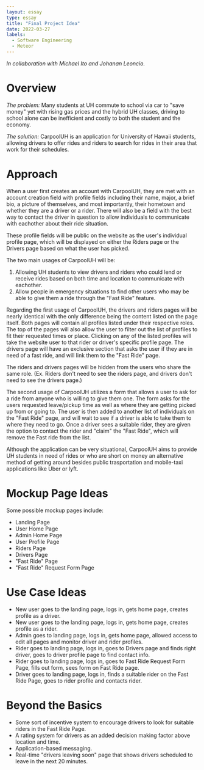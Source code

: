 ```yaml
---
layout: essay
type: essay
title: "Final Project Idea"
date: 2022-03-27
labels:
  - Software Engineering
  - Meteor
---
```

<i>In collaboration with Michael Ito and Johanan Leoncio.</i>

# Overview
<i>The problem: </i> Many students at UH commute to school via car to "save money" yet with rising gas prices and the hybrid UH classes, driving to school alone can be inefficient and costly to both the student and the economy.

<i>The solution: </i> CarpoolUH is an application for University of Hawaii students, allowing drivers to offer rides and riders to search for rides in their area that work for their schedules.

# Approach 

When a user first creates an account with CarpoolUH, they are met with an account creation field with profile fields including their name, major, a brief bio, a picture of themselves, and most importantly, their hometown and whether they are a driver or a rider. There will also be a field with the best way to contact the driver in question to allow individuals to communicate with eachother about their ride situation.

These profile fields will be public on the website as the user's individual profile page, which will be displayed on either the Riders page or the Drivers page based on what the user has picked.

The two main usages of CarpoolUH will be:
<ol>
  <li>Allowing UH students to view drivers and riders who could lend or receive rides based on both time and location to communicate with eachother.</li>
  <li>Allow people in emergency situations to find other users who may be able to give them a ride through the "Fast Ride" feature.</li>
</ol>

Regarding the first usage of CarpoolUH, the drivers and riders pages will be nearly identical with the only difference being the content listed on the page itself. Both pages will contain all profiles listed under their respective roles. The top of the pages will also allow the user to filter out the list of profiles to fit their requested times or place. Clicking on any of the listed profiles will take the website user to that rider or driver's specific profile page. The drivers page will have an exclusive section that asks the user if they are in need of a fast ride, and will link them to the "Fast Ride" page.

The riders and drivers pages will be hidden from the users who share the same role. (Ex. Riders don't need to see the riders page, and drivers don't need to see the drivers page.)

The second usage of CarpoolUH utilizes a form that allows a user to ask for a ride from anyone who is willing to give them one. The form asks for the users requested leave/pickup time as well as where they are getting picked up from or going to. The user is then added to another list of individuals on the "Fast Ride" page, and will wait to see if a driver is able to take them to where they need to go. Once a driver sees a suitable rider, they are given the option to contact the rider and "claim" the "Fast Ride", which will remove the Fast ride from the list.

Although the application can be very situational, CarpoolUH aims to provide UH students in need of rides or who are short on money an alternative method of getting around besides public trasportation and mobile-taxi applications like Uber or lyft.


# Mockup Page Ideas
Some possible mockup pages include:
<ul>
  <li>Landing Page</li>
  <li>User Home Page</li>
  <li>Admin Home Page</li>
  <li>User Profile Page</li>
  <li>Riders Page</li>
  <li>Drivers Page</li>
  <li>"Fast Ride" Page</li>
  <li>"Fast Ride" Request Form Page</li>
</ul>

# Use Case Ideas
<ul>
  <li>New user goes to the landing page, logs in, gets home page, creates profile as a driver.</li>
  <li>New user goes to the landing page, logs in, gets home page, creates profile as a rider.</li>
  <li>Admin goes to landing page, logs in, gets home page, allowed access to edit all pages and monitor driver and rider profiles.</li>
  <li>Rider goes to landing page, logs in, goes to Drivers page and finds right driver, goes to driver profile page to find contact info.</li>
  <li>Rider goes to landing page, logs in, goes to Fast Ride Request Form Page, fills out form, sees form on Fast Ride page.</li>
  <li>Driver goes to landing page, logs in, finds a suitable rider on the Fast Ride Page, goes to rider profile and contacts rider.</li>
</ul>

# Beyond the Basics
<ul>
  <li>Some sort of incentive system to encourage drivers to look for suitable riders in the Fast Ride Page.</li>
  <li>A rating system for drivers as an added decision making factor above location and time.</li>
  <li>Application-based messaging.</li>
  <li>Real-time "drivers leaving soon" page that shows drivers scheduled to leave in the next 20 minutes.</li>
</ul>
